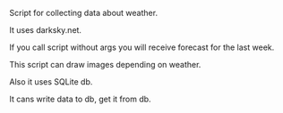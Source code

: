 Script for collecting data about weather.

It uses darksky.net.

If you call script without args you will receive forecast for the last week.

This script can draw images depending on weather.

Also it uses SQLite db.

It cans write data to db, get it from db.

